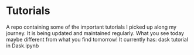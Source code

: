 # Tutorials
A repo containing some of the important tutorials I picked up along my journey. 
It is being updated and maintained regularly. 
What you see today maybe different from what you find tomorrow! 
It currently has:
dask tutorial in Dask.ipynb

